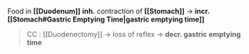 Food in **[[Duodenum]]** **inh.** contraction of **[[Stomach]]** -> **incr. [[Stomach#Gastric Emptying Time|gastric emptying time]]**
> CC : [[Duodenectomy]] -> loss of reflex -> **decr. gastric emptying time**